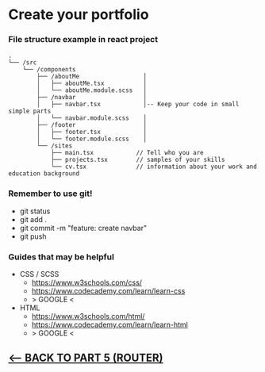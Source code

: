 # Create your portfolio


### File structure example in react project
```
.
└── /src
    └── /components
        ├── /aboutMe                  │
        │   ├── aboutMe.tsx           │
        │   └── aboutMe.module.scss   │
        ├── /navbar                   │
        │   ├── navbar.tsx            │-- Keep your code in small simple parts
        │   └── navbar.module.scss    │
        ├── /footer                   │
        │   ├── footer.tsx            │
        │   └── footer.module.scss    │
        └── /sites
            ├── main.tsx            // Tell who you are 
            ├── projects.tsx        // samples of your skills
            └── cv.tsx              // information about your work and education background
```

### Remember to use git!
* git status
* git add .
* git commit -m "feature: create navbar"
* git push

### Guides that may be helpful
* CSS / SCSS
  * https://www.w3schools.com/css/
  * https://www.codecademy.com/learn/learn-css
  * \> GOOGLE <
* HTML
  * https://www.w3schools.com/html/
  * https://www.codecademy.com/learn/learn-html
  * \> GOOGLE <

## [<-- BACK TO PART 5 (ROUTER)](https://github.com/JoniRinta-Kahila/portfolioproject/blob/master/docs/router.md)
